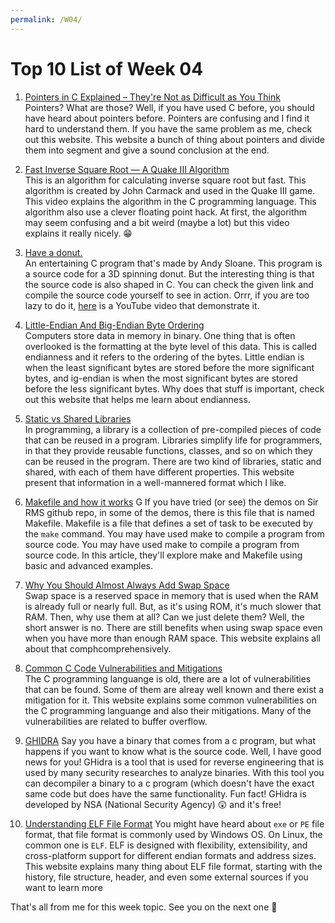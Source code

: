 ```yaml
---
permalink: /W04/
---
```


# Top 10 List of Week 04

1. [Pointers in C Explained – They're Not as Difficult as You Think](https://www.freecodecamp.org/news/pointers-in-c-are-not-as-difficult-as-you-think/)  
    Pointers? What are those? Well, if you have used C before, you should have heard about pointers before. Pointers are confusing and I find it hard to understand them. If you have the same problem as me, check out this website. This website a bunch of thing about pointers and divide them into segment and give a sound conclusion at the end.  

2. [Fast Inverse Square Root — A Quake III Algorithm](https://www.youtube.com/watch?v=p8u_k2LIZyo)  
    This is an algorithm for calculating inverse square root but fast. This algorithm is created by John Carmack and used in the Quake III game. This video explains the algorithm in the C programming language. This algorithm also use a clever floating point hack. At first, the algorithm may seem confusing and a bit weird (maybe a lot) but this video explains it really nicely. 😁
	
3. [Have a donut.](https://www.a1k0n.net/2006/09/15/obfuscated-c-donut.html)  
    An entertaining C program that's made by Andy Sloane. This program is a source code for a 3D spinning donut. But the interesting thing is that the source code is also shaped in C. You can check the given link and compile the source code yourself to see in action. Orrr, if you are too lazy to do it, [here](https://www.youtube.com/watch?v=DEqXNfs_HhY) is a YouTube video that demonstrate it.

4. [Little-Endian And Big-Endian Byte Ordering](https://www.section.io/engineering-education/what-is-little-endian-and-big-endian/)  
    Computers store data in memory in binary. One thing that is often overlooked is the formatting at the byte level of this data. This is called endianness and it refers to the ordering of the bytes. Little endian is when the least significant bytes are stored before the more significant bytes, and ig-endian is when the most significant bytes are stored before the less significant bytes. Why does that stuff is important, check out this website that helps me learn about endianness.

5. [Static vs Shared Libraries](https://www.geeksforgeeks.org/difference-between-static-and-shared-libraries/)  
    In programming, a library is a collection of pre-compiled pieces of code that can be reused in a program. Libraries simplify life for programmers, in that they provide reusable functions, classes, and so on which they can be reused in the program. There are two kind of libraries, static and shared, with each of them have different properties. This website present that information in a well-mannered format which I like.

6. [Makefile and how it works](https://opensource.com/article/18/8/what-how-makefile) G 
    If you have tried (or see) the demos on Sir RMS github repo, in some of the demos, there is this file that is named Makefile. Makefile is a file that defines a set of task to be executed by the `make` command. You may have used make to compile a program from source code. You may have used make to compile a program from source code. In this article, they'll explore make and Makefile using basic and advanced examples.

7. [Why You Should Almost Always Add Swap Space](https://haydenjames.io/linux-performance-almost-always-add-swap-space/)  
    Swap space is a reserved space in memory that is used when the RAM is already full or nearly full. But, as it's using ROM, it's much slower that RAM. Then, why use them at all? Can we just delete them? Well, the short answer is no. There are still benefits when using swap space even when you have more than enough RAM space. This website explains all about that comphcomprehensively.

8. [Common C Code Vulnerabilities and Mitigations](https://int0x33.medium.com/day-49-common-c-code-vulnerabilities-and-mitigations-7eded437ca4a)  
    The C programming languange is old, there are a lot of vulnerabilities that can be found. Some of them are alreay well known and there exist a mitigation for it. This website explains some common vulnerabilities on the C programming languange and also their mitigations. Many of the vulnerabilities are related to buffer overflow.

9. [GHIDRA](https://ghidra-sre.org/)
    Say you have a binary that comes from a c program, but what happens if you want to know what is the source code. Well, I have good news for you! GHidra is a tool that is used for reverse engineering that is used by many security researches to analyze binaries. With this tool you can decompiler a binary to a c program (which doesn't have the exact same code but does have the same functionality. Fun fact! GHidra is developed by NSA (National Security Agency) 😲 and it's free!

10. [Understanding ELF File Format](https://linuxhint.com/understanding_elf_file_format/)
     You might have heard about `exe` or `PE` file format, that file format is commonly used by Windows OS. On Linux, the common one is `ELF`. ELF is designed with flexibility, extensibility, and cross-platform support for different endian formats and address sizes. This website explains many thing about ELF file format, starting with the history, file structure, header, and even some external sources if you want to learn more 

That's all from me for this week topic. See you on the next one 👋
